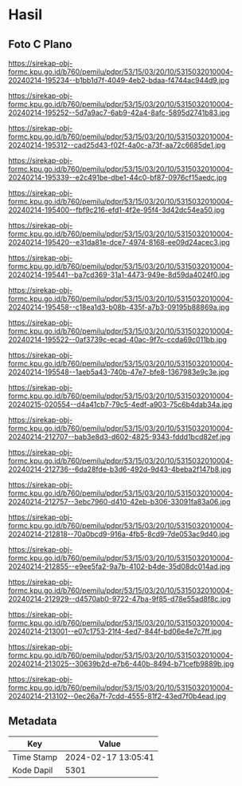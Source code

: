 # Hasil

## Foto C Plano

https://sirekap-obj-formc.kpu.go.id/b760/pemilu/pdpr/53/15/03/20/10/5315032010004-20240214-195234--b1bb1d7f-4049-4eb2-bdaa-f4744ac944d9.jpg

https://sirekap-obj-formc.kpu.go.id/b760/pemilu/pdpr/53/15/03/20/10/5315032010004-20240214-195252--5d7a9ac7-6ab9-42a4-8afc-5895d2741b83.jpg

https://sirekap-obj-formc.kpu.go.id/b760/pemilu/pdpr/53/15/03/20/10/5315032010004-20240214-195312--cad25d43-f02f-4a0c-a73f-aa72c6685de1.jpg

https://sirekap-obj-formc.kpu.go.id/b760/pemilu/pdpr/53/15/03/20/10/5315032010004-20240214-195339--e2c491be-dbe1-44c0-bf87-0976cf15aedc.jpg

https://sirekap-obj-formc.kpu.go.id/b760/pemilu/pdpr/53/15/03/20/10/5315032010004-20240214-195400--fbf9c216-efd1-4f2e-95f4-3d42dc54ea50.jpg

https://sirekap-obj-formc.kpu.go.id/b760/pemilu/pdpr/53/15/03/20/10/5315032010004-20240214-195420--e31da81e-dce7-4974-8168-ee09d24acec3.jpg

https://sirekap-obj-formc.kpu.go.id/b760/pemilu/pdpr/53/15/03/20/10/5315032010004-20240214-195441--ba7cd369-31a1-4473-949e-8d59da4024f0.jpg

https://sirekap-obj-formc.kpu.go.id/b760/pemilu/pdpr/53/15/03/20/10/5315032010004-20240214-195458--c18ea1d3-b08b-435f-a7b3-09195b88869a.jpg

https://sirekap-obj-formc.kpu.go.id/b760/pemilu/pdpr/53/15/03/20/10/5315032010004-20240214-195522--0af3739c-ecad-40ac-9f7c-ccda69c011bb.jpg

https://sirekap-obj-formc.kpu.go.id/b760/pemilu/pdpr/53/15/03/20/10/5315032010004-20240214-195548--1aeb5a43-740b-47e7-bfe8-1367983e9c3e.jpg

https://sirekap-obj-formc.kpu.go.id/b760/pemilu/pdpr/53/15/03/20/10/5315032010004-20240215-020554--d4a41cb7-79c5-4edf-a903-75c6b4dab34a.jpg

https://sirekap-obj-formc.kpu.go.id/b760/pemilu/pdpr/53/15/03/20/10/5315032010004-20240214-212707--bab3e8d3-d602-4825-9343-fddd1bcd82ef.jpg

https://sirekap-obj-formc.kpu.go.id/b760/pemilu/pdpr/53/15/03/20/10/5315032010004-20240214-212736--6da28fde-b3d6-492d-9d43-4beba2f147b8.jpg

https://sirekap-obj-formc.kpu.go.id/b760/pemilu/pdpr/53/15/03/20/10/5315032010004-20240214-212757--3ebc7960-d410-42eb-b306-33091fa83a06.jpg

https://sirekap-obj-formc.kpu.go.id/b760/pemilu/pdpr/53/15/03/20/10/5315032010004-20240214-212818--70a0bcd9-916a-4fb5-8cd9-7de053ac9d40.jpg

https://sirekap-obj-formc.kpu.go.id/b760/pemilu/pdpr/53/15/03/20/10/5315032010004-20240214-212855--e9ee5fa2-9a7b-4102-b4de-35d08dc014ad.jpg

https://sirekap-obj-formc.kpu.go.id/b760/pemilu/pdpr/53/15/03/20/10/5315032010004-20240214-212929--d4570ab0-9722-47ba-9f85-d78e55ad8f8c.jpg

https://sirekap-obj-formc.kpu.go.id/b760/pemilu/pdpr/53/15/03/20/10/5315032010004-20240214-213001--e07c1753-21f4-4ed7-844f-bd06e4e7c7ff.jpg

https://sirekap-obj-formc.kpu.go.id/b760/pemilu/pdpr/53/15/03/20/10/5315032010004-20240214-213025--30639b2d-e7b6-440b-8494-b71cefb9889b.jpg

https://sirekap-obj-formc.kpu.go.id/b760/pemilu/pdpr/53/15/03/20/10/5315032010004-20240214-213102--0ec26a7f-7cdd-4555-81f2-43ed7f0b4ead.jpg


## Metadata

| Key        | Value               |
| ---------- | ------------------- |
| Time Stamp | 2024-02-17 13:05:41 |
| Kode Dapil | 5301                |



